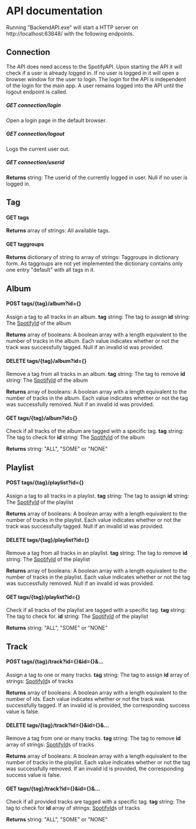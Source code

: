 # API documentation

Running "BackendAPI.exe" will start a HTTP server on http://localhost:63848/ with the following endpoints.

## Connection
The API does need access to the SpotifyAPI. Upon starting the API it will check if a user is already logged in. If no user is logged in it will open a browser window for the user to login. The login for the API is independent of the login for the main app. A user remains logged into the API until the logout endpoint is called.

##### GET connection/login
Open a login page in the default browser.

##### GET connection/logout
Logs the current user out.

##### GET connection/userid
**Returns** string: The userid of the currently logged in user. Null if no user is logged in.

## Tag
#### GET tags
**Returns** array of strings: All available tags.

#### GET taggroups
**Returns** dictionary of string to array of strings: Taggroups in dictionary form. As taggroups are not yet implemented the dictionary contains only one entry "default" with all tags in it.


## Album
#### POST tags/{tag}/album?id={}
Assign a tag to all tracks in an album.
**tag** string: The tag to assign
**id** string: The [SpotifyId](https://developer.spotify.com/documentation/web-api/#spotify-uris-and-ids) of the album

**Returns** array of booleans: A boolean array with a length equivalent to the number of tracks in the album. Each value indicates whether or not the track was successfully tagged. Null if an invalid id was provided.

#### DELETE tags/{tag}/album?id={}
Remove a tag from all tracks in an album.
**tag** string: The tag to remove
**id** string: The [SpotifyId](https://developer.spotify.com/documentation/web-api/#spotify-uris-and-ids) of the album

**Returns** array of booleans: A boolean array with a length equivalent to the number of tracks in the album. Each value indicates whether or not the tag was successfully removed. Null if an invalid id was provided.

#### GET tags/{tag}/album?id={}
Check if all tracks of the album are tagged with a specific tag.
**tag** string: The tag to check for
**id** string: The [SpotifyId](https://developer.spotify.com/documentation/web-api/#spotify-uris-and-ids) of the album

**Returns** string: "ALL", "SOME" or "NONE"


## Playlist
#### POST tags/{tag}/playlist?id={}
Assign a tag to all tracks in a playlist.
**tag** string: The tag to assign
**id** string: The [SpotifyId](https://developer.spotify.com/documentation/web-api/#spotify-uris-and-ids) of the playlist

**Returns** array of booleans: A boolean array with a length equivalent to the number of tracks in the playlist. Each value indicates whether or not the track was successfully tagged. Null if an invalid id was provided.

#### DELETE tags/{tag}/playlist?id={}
Remove a tag from all tracks in an playlist.
**tag** string: The tag to remove
**id** string: The [SpotifyId](https://developer.spotify.com/documentation/web-api/#spotify-uris-and-ids) of the playlist

**Returns** array of booleans: A boolean array with a length equivalent to the number of tracks in the playlist. Each value indicates whether or not the tag was successfully removed. Null if an invalid id was provided.

#### GET tags/{tag}/playlist?id={}
Check if all tracks of the playlist are tagged with a specific tag.
**tag** string: The tag to check for.
**id** string: The [SpotifyId](https://developer.spotify.com/documentation/web-api/#spotify-uris-and-ids) of the playlist

**Returns** string: "ALL", "SOME" or "NONE"

## Track
#### POST tags/{tag}/track?id={}&id={}&...
Assign a tag to one or many tracks.
**tag** string: The tag to assign
**id** array of strings: [SpotifyId](https://developer.spotify.com/documentation/web-api/#spotify-uris-and-ids)s of tracks

**Returns** array of booleans: A boolean array with a length equivalent to the number of ids. Each value indicates whether or not the track was successfully tagged. If an invalid id is provided, the corresponding success value is false.

#### DELETE tags/{tag}/track?id={}&id={}&...
Remove a tag from one or many tracks.
**tag** string: The tag to remove
**id** array of strings: [SpotifyId](https://developer.spotify.com/documentation/web-api/#spotify-uris-and-ids)s of tracks

**Returns** array of booleans: A boolean array with a length equivalent to the number of tracks in the playlist. Each value indicates whether or not the tag was successfully removed. If an invalid id is provided, the corresponding success value is false.

#### GET tags/{tag}/track?id={}&id={}&...
Check if all provided tracks are tagged with a specific tag.
**tag** string: The tag to check for
**id** array of strings: [SpotifyId](https://developer.spotify.com/documentation/web-api/#spotify-uris-and-ids)s of tracks

**Returns** string: "ALL", "SOME" or "NONE"